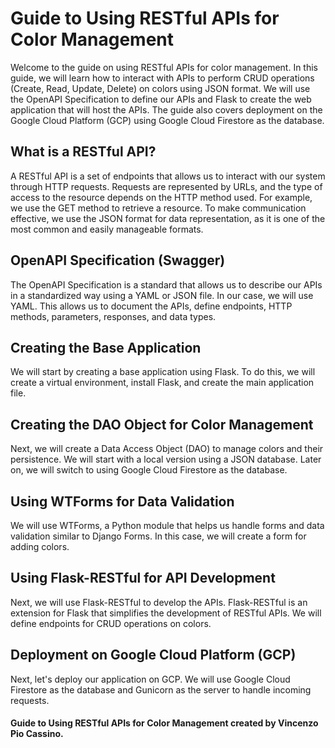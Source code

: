 # Guide to Using RESTful APIs for Color Management
Welcome to the guide on using RESTful APIs for color management. In this guide, we will learn how to interact with APIs to perform CRUD operations (Create, Read, Update, Delete) on colors using JSON format. We will use the OpenAPI Specification to define our APIs and Flask to create the web application that will host the APIs. The guide also covers deployment on the Google Cloud Platform (GCP) using Google Cloud Firestore as the database.

## What is a RESTful API?
A RESTful API is a set of endpoints that allows us to interact with our system through HTTP requests. Requests are represented by URLs, and the type of access to the resource depends on the HTTP method used. For example, we use the GET method to retrieve a resource. To make communication effective, we use the JSON format for data representation, as it is one of the most common and easily manageable formats.

## OpenAPI Specification (Swagger)
The OpenAPI Specification is a standard that allows us to describe our APIs in a standardized way using a YAML or JSON file. In our case, we will use YAML. This allows us to document the APIs, define endpoints, HTTP methods, parameters, responses, and data types.

## Creating the Base Application
We will start by creating a base application using Flask. To do this, we will create a virtual environment, install Flask, and create the main application file.

## Creating the DAO Object for Color Management
Next, we will create a Data Access Object (DAO) to manage colors and their persistence. We will start with a local version using a JSON database. Later on, we will switch to using Google Cloud Firestore as the database.

## Using WTForms for Data Validation
We will use WTForms, a Python module that helps us handle forms and data validation similar to Django Forms. In this case, we will create a form for adding colors.

## Using Flask-RESTful for API Development
Next, we will use Flask-RESTful to develop the APIs. Flask-RESTful is an extension for Flask that simplifies the development of RESTful APIs. We will define endpoints for CRUD operations on colors.

## Deployment on Google Cloud Platform (GCP)
Next, let's deploy our application on GCP. We will use Google Cloud Firestore as the database and Gunicorn as the server to handle incoming requests.


#### Guide to Using RESTful APIs for Color Management created by Vincenzo Pio Cassino.

